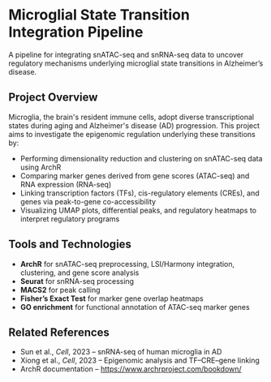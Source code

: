 # Microglial State Transition Integration Pipeline

A pipeline for integrating snATAC-seq and snRNA-seq data to uncover regulatory mechanisms underlying microglial state transitions in Alzheimer’s disease.

## Project Overview

Microglia, the brain's resident immune cells, adopt diverse transcriptional states during aging and Alzheimer's disease (AD) progression. This project aims to investigate the epigenomic regulation underlying these transitions by:

- Performing dimensionality reduction and clustering on snATAC-seq data using ArchR
- Comparing marker genes derived from gene scores (ATAC-seq) and RNA expression (RNA-seq)
- Linking transcription factors (TFs), cis-regulatory elements (CREs), and genes via peak-to-gene co-accessibility
- Visualizing UMAP plots, differential peaks, and regulatory heatmaps to interpret regulatory programs

## Tools and Technologies

- **ArchR** for snATAC-seq preprocessing, LSI/Harmony integration, clustering, and gene score analysis
- **Seurat** for snRNA-seq processing
- **MACS2** for peak calling
- **Fisher’s Exact Test** for marker gene overlap heatmaps
- **GO enrichment** for functional annotation of ATAC-seq marker genes

## Related References

- Sun et al., *Cell*, 2023 – snRNA-seq of human microglia in AD  
- Xiong et al., *Cell*, 2023 – Epigenomic analysis and TF–CRE–gene linking  
- ArchR documentation – https://www.archrproject.com/bookdown/